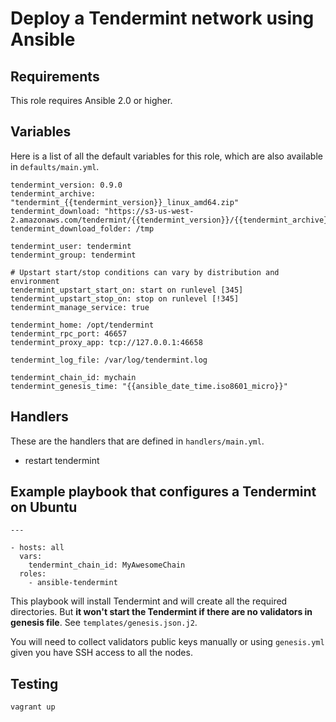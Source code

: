 # Deploy a Tendermint network using Ansible

## Requirements

This role requires Ansible 2.0 or higher.

## Variables

Here is a list of all the default variables for this role, which are also
available in `defaults/main.yml`.

```
tendermint_version: 0.9.0
tendermint_archive: "tendermint_{{tendermint_version}}_linux_amd64.zip"
tendermint_download: "https://s3-us-west-2.amazonaws.com/tendermint/{{tendermint_version}}/{{tendermint_archive}}"
tendermint_download_folder: /tmp

tendermint_user: tendermint
tendermint_group: tendermint

# Upstart start/stop conditions can vary by distribution and environment
tendermint_upstart_start_on: start on runlevel [345]
tendermint_upstart_stop_on: stop on runlevel [!345]
tendermint_manage_service: true

tendermint_home: /opt/tendermint
tendermint_rpc_port: 46657
tendermint_proxy_app: tcp://127.0.0.1:46658

tendermint_log_file: /var/log/tendermint.log

tendermint_chain_id: mychain
tendermint_genesis_time: "{{ansible_date_time.iso8601_micro}}"
```

## Handlers

These are the handlers that are defined in `handlers/main.yml`.

* restart tendermint

## Example playbook that configures a Tendermint on Ubuntu

```
---

- hosts: all
  vars:
    tendermint_chain_id: MyAwesomeChain
  roles:
    - ansible-tendermint
```

This playbook will install Tendermint and will create all the required
directories. But **it won't start the Tendermint if there are no validators in
genesis file**. See `templates/genesis.json.j2`.

You will need to collect validators public keys manually or using `genesis.yml`
given you have SSH access to all the nodes.

## Testing

```
vagrant up
```
